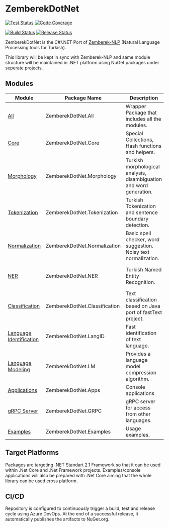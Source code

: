 ZemberekDotNet
============
[![Test Status](https://img.shields.io/azure-devops/tests/jnrmnt/ZemberekDotNet/13)](https://img.shields.io/azure-devops/tests/jnrmnt/ZemberekDotNet/13)
[![Code Coverage](https://img.shields.io/azure-devops/coverage/jnrmnt/ZemberekDotNet/13)](https://img.shields.io/azure-devops/coverage/jnrmnt/ZemberekDotNet/13)

[![Build Status](https://dev.azure.com/jnrmnt/ZemberekDotNet/_apis/build/status/ZemberekDotNet?branchName=master)](https://dev.azure.com/jnrmnt/ZemberekDotNet/_build/latest?definitionId=13&branchName=master)
[![Release Status](https://vsrm.dev.azure.com/jnrmnt/_apis/public/Release/badge/dbf777b3-aa03-4952-92dc-55f20eba6724/1/1)](https://vsrm.dev.azure.com/jnrmnt/_apis/public/Release/badge/dbf777b3-aa03-4952-92dc-55f20eba6724/1/1)




ZemberekDotNet is the C#/.NET Port of [Zemberek-NLP](https://github.com/ahmetaa/zemberek-nlp) (Natural Language Processing tools for Turkish).

This library will be kept in sync with Zemberek-NLP and same module structure will be maintained in .NET platform using NuGet packages under seperate projects.

## Modules

|  Module    | Package Name |  Description       |    Status      |
|------------|----------|---------|---------|
| [All](ZemberekDotNet.All)                    | ZemberekDotNet.All           | Wrapper Package that includes all the modules. | [![NuGet](https://img.shields.io/nuget/v/ZemberekDotNet.All)](https://www.nuget.org/packages/ZemberekDotNet.All/)[![NuGet](https://img.shields.io/nuget/dt/ZemberekDotNet.All)](https://www.nuget.org/packages/ZemberekDotNet.All/)  |
| [Core](ZemberekDotNet.Core)                    | ZemberekDotNet.Core           | Special Collections, Hash functions and helpers. | [![NuGet](https://img.shields.io/nuget/v/ZemberekDotNet.Core)](https://www.nuget.org/packages/ZemberekDotNet.Core/) [![NuGet](https://img.shields.io/nuget/dt/ZemberekDotNet.Core)](https://www.nuget.org/packages/ZemberekDotNet.Core/) |
| [Morphology](ZemberekDotNet.Morphology)        | ZemberekDotNet.Morphology     | Turkish morphological analysis, disambiguation and word generation. | [![NuGet](https://img.shields.io/nuget/v/ZemberekDotNet.Morphology)](https://www.nuget.org/packages/ZemberekDotNet.Morphology/) [![NuGet](https://img.shields.io/nuget/dt/ZemberekDotNet.Morphology)](https://www.nuget.org/packages/ZemberekDotNet.Morphology/)  |
| [Tokenization](ZemberekDotNet.Tokenization)    | ZemberekDotNet.Tokenization         | Turkish Tokenization and sentence boundary detection. | [![NuGet](https://img.shields.io/nuget/v/ZemberekDotNet.Tokenization)](https://www.nuget.org/packages/ZemberekDotNet.Tokenization/) [![NuGet](https://img.shields.io/nuget/dt/ZemberekDotNet.Tokenization)](https://www.nuget.org/packages/ZemberekDotNet.Tokenization/) |
| [Normalization](ZemberekDotNet.Normalization)  | ZemberekDotNet.Normalization        | Basic spell checker, word suggestion. Noisy text normalization. |  [![NuGet](https://img.shields.io/nuget/v/ZemberekDotNet.Normalization)](https://www.nuget.org/packages/ZemberekDotNet.Normalization/) [![NuGet](https://img.shields.io/nuget/dt/ZemberekDotNet.Normalization)](https://www.nuget.org/packages/ZemberekDotNet.Normalization/) |
| [NER](NER)                      | ZemberekDotNet.NER                  | Turkish Named Entity Recognition. |  [![NuGet](https://img.shields.io/nuget/v/ZemberekDotNet.NER)](https://www.nuget.org/packages/ZemberekDotNet.NER/) [![NuGet](https://img.shields.io/nuget/dt/ZemberekDotNet.NER)](https://www.nuget.org/packages/ZemberekDotNet.NER/) |
| [Classification](ZemberekDotNet.Classification)| ZemberekDotNet.Classification       | Text classification based on Java port of fastText project. |  [![NuGet](https://img.shields.io/nuget/v/ZemberekDotNet.Classification)](https://www.nuget.org/packages/ZemberekDotNet.Classification/) [![NuGet](https://img.shields.io/nuget/dt/ZemberekDotNet.Classification)](https://www.nuget.org/packages/ZemberekDotNet.Classification/) |
| [Language Identification](ZemberekDotNet.LangID)| ZemberekDotNet.LangID            | Fast identification of text language. |  [![NuGet](https://img.shields.io/nuget/v/ZemberekDotNet.LangID)](https://www.nuget.org/packages/ZemberekDotNet.LangID/) [![NuGet](https://img.shields.io/nuget/dt/ZemberekDotNet.LangID)](https://www.nuget.org/packages/ZemberekDotNet.LangID/) |
| [Language Modeling](ZemberekDotNet.LM)         | ZemberekDotNet.LM                   | Provides a language model compression algorithm. |  [![NuGet](https://img.shields.io/nuget/v/ZemberekDotNet.LM)](https://www.nuget.org/packages/ZemberekDotNet.LM/) [![NuGet](https://img.shields.io/nuget/dt/ZemberekDotNet.LM)](https://www.nuget.org/packages/ZemberekDotNet.LM/) |
| [Applications](ZemberekDotNet.Apps)            | ZemberekDotNet.Apps                 | Console applications | Pending |
| [gRPC Server](ZemberekDotNet.GRPC)             | ZemberekDotNet.GRPC                 | gRPC server for access from other languages. | Pending |
| [Examples](ZemberekDotNet.Examples)            | ZemberekDotNet.Examples             | Usage examples. |  Pending |

## Target Platforms
Packages are targeting .NET Standart 2.1 Framework so that it can be used within .Net Core and .Net Framework projects. Examples/console applications will also be prepared with .Net Core aiming that the whole library can be used cross platform.

## CI/CD
Repository is configured to continuously trigger a build, test and release cycle using Azure DevOps. At the end of a successful release, it automatically publishes the artifacts to NuGet.org.
